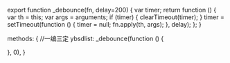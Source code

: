 export function _debounce(fn, delay=200) {
	var timer;
	return function () {
			var th = this;
			var args = arguments;
			if (timer) {
					clearTimeout(timer);
			}
			timer = setTimeout(function () {
					timer = null;
					fn.apply(th, args);
			}, delay);
	};
}

methods: {
  //一编三定
  ybsdlist: _debounce(function () {

  }, 0),
}